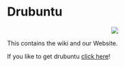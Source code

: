 # Drubuntu
<p align="center">
<img src="http://drubuntu.github.io/drubuntu/images/logo-text.png" />
</p>

This contains the wiki and our Website.

If you like to get drubuntu [click here](https://github.com/drubuntu/installation/blob/master/README.md)!
